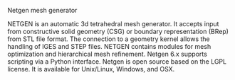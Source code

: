Netgen mesh generator

NETGEN is an automatic 3d tetrahedral mesh generator. It accepts input from
constructive solid geometry (CSG) or boundary representation (BRep) from STL
file format. The connection to a geometry kernel allows the handling of IGES and
STEP files. NETGEN contains modules for mesh optimization and hierarchical mesh
refinement. Netgen 6.x supports scripting via a Python interface. Netgen is open
source based on the LGPL license. It is available for Unix/Linux, Windows, and
OSX.
